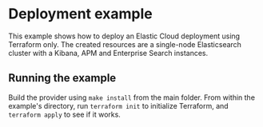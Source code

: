 # Deployment example

This example shows how to deploy an Elastic Cloud deployment using Terraform only.
The created resources are a single-node Elasticsearch cluster with a Kibana, APM and Enterprise Search instances.

## Running the example

Build the provider using `make install` from the main folder. From within the example's directory, run `terraform init` to initialize Terraform, and `terraform apply` to see if it works.
